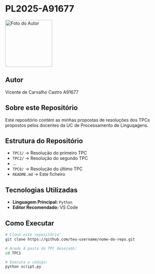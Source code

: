 # PL2025-A91677

<img src="foto_perfil.png" alt="Foto do Autor" width="150"/>

## Autor
Vicente de Carvalho Castro A91677

## Sobre este Repositório
Este repositório contém as minhas propostas de resoluções dos TPCs propostos pelos docentes da UC de Processamento de Linguqagens. 

## Estrutura do Repositório
- `TPC1/` → Resolução do primeiro TPC  
- `TPC2/` → Resolução do segundo TPC 
- ...
- `TPC8/` → Resolução do último TPC 
- `README.md` → Este ficheiro  

## Tecnologias Utilizadas
- **Linguagem Principal:** `Python`
- **Editor Recomendado:** VS Code 

## Como Executar
```bash
# Clona este repositório:
git clone https://github.com/teu-username/nome-do-repo.git

# Acede à pasta do TPC desejado:
cd TPC1

# Executa o código:
python script.py



